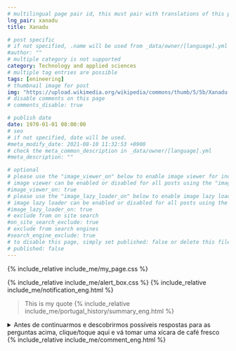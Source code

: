 ```yaml
---
# multilingual page pair id, this must pair with translations of this page. (This name must be unique)
lng_pair: xanadu
title: Xanadu

# post specific
# if not specified, .name will be used from _data/owner/[language].yml
#author: ""
# multiple category is not supported
category: Technology and applied sciences
# multiple tag entries are possible
tags: [enineering]
# thumbnail image for post
img: "https://upload.wikimedia.org/wikipedia/commons/thumb/5/5b/Xanadu-House-in-Kissimmee-Florida-1990.jpg/1536px-Xanadu-House-in-Kissimmee-Florida-1990.jpg"
# disable comments on this page
# comments_disable: true

# publish date
date: 1970-01-01 08:00:00
# seo
# if not specified, date will be used.
#meta_modify_date: 2021-08-10 11:32:53 +0900
# check the meta_common_description in _data/owner/[language].yml
#meta_description: ""

# optional
# please use the "image_viewer_on" below to enable image viewer for individual pages or posts (_posts/ or [language]/_posts folders).
# image viewer can be enabled or disabled for all posts using the "image_viewer_posts: true" setting in _data/conf/main.yml.
#image_viewer_on: true
# please use the "image_lazy_loader_on" below to enable image lazy loader for individual pages or posts (_posts/ or [language]/_posts folders).
# image lazy loader can be enabled or disabled for all posts using the "image_lazy_loader_posts: true" setting in _data/conf/main.yml.
#image_lazy_loader_on: true
# exclude from on site search
#on_site_search_exclude: true
# exclude from search engines
#search_engine_exclude: true
# to disable this page, simply set published: false or delete this file
# published: false
---
```


<!--- page css -->

{% include_relative include_me/my_page.css %}

<!-- notification box -->

{% include_relative include_me/alert_box.css %}
{% include_relative include_me/notification_eng.html %}

<blockquote>
This is my quote
{% include_relative include_me/portugal_history/summary_eng.html %}
</blockquote>
<details>
  <summary>
    Antes de continuarmos e descobrirmos possíveis respostas para as perguntas
    acima, <span class="my-p"> clique/toque aqui </span> e vá tomar uma xícara
    de café fresco
  </summary>
<!-- coffee -->
{% include_relative include_me/coffee.css %}
{% include_relative include_me/coffee.html %}
<!-- help -->
{% include_relative include_me/help_eng.html %}
</details>
{% include_relative include_me/comment_eng.html %}
